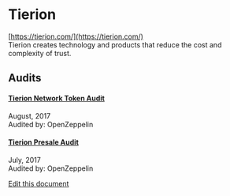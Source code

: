 
# Tierion
  
[https://tierion.com/](https://tierion.com/)<br>
Tierion creates technology and products that reduce the cost and complexity of trust.


## Audits



#### [Tierion Network Token Audit](https://blog.openzeppelin.com/tierion-network-token-audit-163850fd1787/)

August, 2017<br>
Audited by: OpenZeppelin<br>

      


#### [Tierion Presale Audit](https://blog.openzeppelin.com/tierion-presale-audit-ec14b91c3140/)

July, 2017<br>
Audited by: OpenZeppelin<br>

      

  





[Edit this document](https://github.com/ConsenSys/blockchainSecurityDB/blob/master/projects/tierion.json)